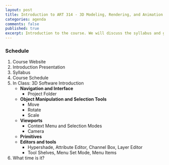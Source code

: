 ```yaml
---
layout: post
title: Introduction to ART 314 - 3D Modeling, Rendering, and Animation
categories: agenda
comments: false
published: true
excerpt: Introduction to the course. We will discuss the syllabus and give a demo of 3D software.
---
```


### Schedule

1. Course Website
2. Introduction Presentation
3. Syllabus
4. Course Schedule
5. In Class: 3D Software Introduction
   - **Navigation and Interface**
     - Project Folder
   - **Object Manipulation and Selection Tools**
     - Move
     - Rotate
     - Scale
   - **Viewports**
     - Context Menu and Selection Modes
     - Camera
   - **Primitives**
   - **Editors and tools**
     - Hypershade, Attribute Editor, Channel Box, Layer Editor
     - Tool Shelves, Menu Set Mode, Menu Items
6. What time is it?
